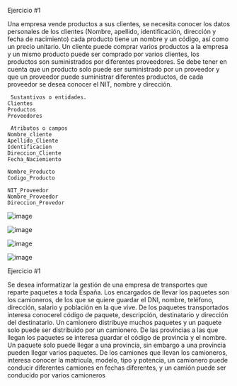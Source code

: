 Ejercicio #1

Una empresa vende productos a sus clientes, se necesita conocer los datos personales de los clientes (Nombre, apellido, identificación, dirección y fecha de nacimiento) cada producto tiene un nombre y un código, así como un  precio unitario. Un cliente puede comprar varios productos a la empresa y un mismo producto puede ser comprado por varios clientes, los productos son suministrados por diferentes proveedores. Se debe tener en cuenta que un producto solo puede ser suministrado por un proveedor y que un proveedor puede suministrar diferentes productos, de cada proveedor se desea conocer el NIT, nombre y dirección. 

     Sustantivos o entidades.
    Clientes
    Productos
    Proveedores

     Atributos o campos
    Nombre_cliente
    Apellido_Cliente
    Identificacion
    Direccion_Cliente
    Fecha_Naciemiento

    Nombre_Producto
    Codigo_Producto

    NIT_Proveedor
    Nombre_Proveedor
    Direccion_Provedor

![image](https://user-images.githubusercontent.com/34118685/168848232-ae8f0a1a-995a-4f66-b3d8-f7700c376a32.png)

![image](https://user-images.githubusercontent.com/34118685/168848902-8616ee98-5719-4488-ae86-93245e9013c5.png)

![image](https://user-images.githubusercontent.com/34118685/168848973-b499ba5e-9c0a-4c1e-904f-14270cd20d86.png)

![image](https://user-images.githubusercontent.com/34118685/168851310-da756508-85f4-4a71-a10e-ba0e4acf3791.png)




Ejercicio #1

Se desea informatizar la gestión de una empresa de transportes que reparte paquetes  a toda España. Los encargados de llevar los paquetes son los camioneros, de los que se quiere guardar el DNI, nombre, teléfono, dirección, salario y población en la que vive. De los paquetes transportados interesa conocerel código de paquete, descripción, destinatario y dirección del destinatario. Un camionero distribuye muchos paquetes y un paquete solo puede ser distribuido por un camionero. De las provincias a las que llegan los paquetes se interesa guardar el código de provincia y el nombre. Un paquete solo puede llegar a una provincia, sin embargo a una provincia pueden llegar varios paquetes. De los camiones que llevan los camioneros, interesa conocer la matricula, modelo, tipo y potencia, un camionero puede conducir diferentes camiones en fechas diferentes, y un camión puede ser conducido por varios camioneros
